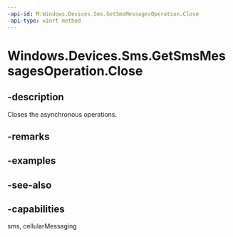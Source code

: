 ----api-id: M:Windows.Devices.Sms.GetSmsMessagesOperation.Close
-api-type: winrt method
---<!-- Method syntaxpublic void Close()--># Windows.Devices.Sms.GetSmsMessagesOperation.Close## -descriptionCloses the asynchronous operations.## -remarks## -examples## -see-also## -capabilitiessms, cellularMessaging